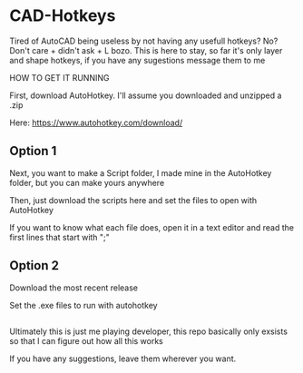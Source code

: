 # CAD-Hotkeys
Tired of AutoCAD being useless by not having any usefull hotkeys? No? 
Don't care + didn't ask + L bozo.
This is here to stay, so far it's only layer and shape hotkeys, if you have any sugestions message them to me

HOW TO GET IT RUNNING

First, download AutoHotkey. I'll assume you downloaded and unzipped a .zip 

Here: https://www.autohotkey.com/download/

## Option 1

Next, you want to make a Script folder, I made mine in the AutoHotkey folder, but you can make yours anywhere

Then, just download the scripts here and set the files to open with AutoHotkey

If you want to know what each file does, open it in a text editor and read the first lines that start with ";"

## Option 2

Download the most recent release

Set the .exe files to run with autohotkey

##

Ultimately this is just me playing developer, this repo basically only exsists so that I can figure out how all this works

If you have any suggestions, leave them wherever you want.
